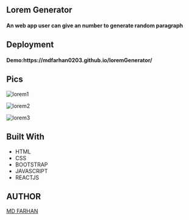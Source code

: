 <h2>Lorem Generator</h2>
<h4>An web app user can give an number to generate random paragraph</h4>
<h2>Deployment</h2>
<h4>Demo:https://mdfarhan0203.github.io/loremGenerator/ </h4>

<h2>Pics</h2>

![lorem1](https://github.com/mdfarhan0203/loremGenerator/assets/50393822/406d8ddc-8ac1-4fac-9403-7fc42cac8e02)

![lorem2](https://github.com/mdfarhan0203/loremGenerator/assets/50393822/f03702fe-2a9b-4a09-921c-fea4a8813a2e)

![lorem3](https://github.com/mdfarhan0203/loremGenerator/assets/50393822/4d2988d3-6321-4448-b4e3-89caae6871ed)


<h2>Built With</h2>
<ul>
  <li>HTML</li>
  <li>CSS</li>
  <li>BOOTSTRAP</li>
  <li>JAVASCRIPT</li>
  <li>REACTJS</li>
</ul>

<h2>AUTHOR</h2>
<a href="https://github.com/mdfarhan0203">MD FARHAN </a>

